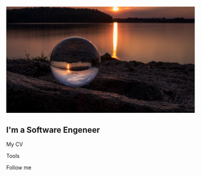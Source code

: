 [![Header](https://github.com/kobbra16/kobbra16/blob/main/assets/1.jpg)]()

## I'm a Software Engeneer

My CV

Tools

Follow me